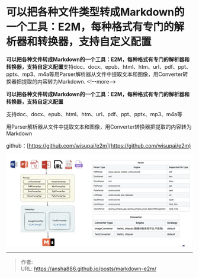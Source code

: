 # 可以把各种文件类型转成Markdown的一个工具：E2M，每种格式有专门的解析器和转换器，支持自定义配置

**可以把各种文件转成Markdown的一个工具：E2M，每种格式有专门的解析器和转换器，支持自定义配置**支持doc、docx、epub、html、htm、url、pdf、ppt、pptx、mp3、m4a等用Parser解析器从文件中提取文本和图像，用Converter转换器把提取的内容转为Markdown.
&lt;!--more--&gt;

**可以把各种文件转成Markdown的一个工具：E2M，每种格式有专门的解析器和转换器，支持自定义配置**

支持doc、docx、epub、html、htm、url、pdf、ppt、pptx、mp3、m4a等

用Parser解析器从文件中提取文本和图像，用Converter转换器把提取的内容转为Markdown

github：[https://github.com/wisupai/e2m](https://github.com/wisupai/e2m)

![](https://raw.githubusercontent.com/ansha886/blog-images/master/E2M.webp)

---

> 作者:   
> URL: https://ansha886.github.io/posts/markdown-e2m/  


